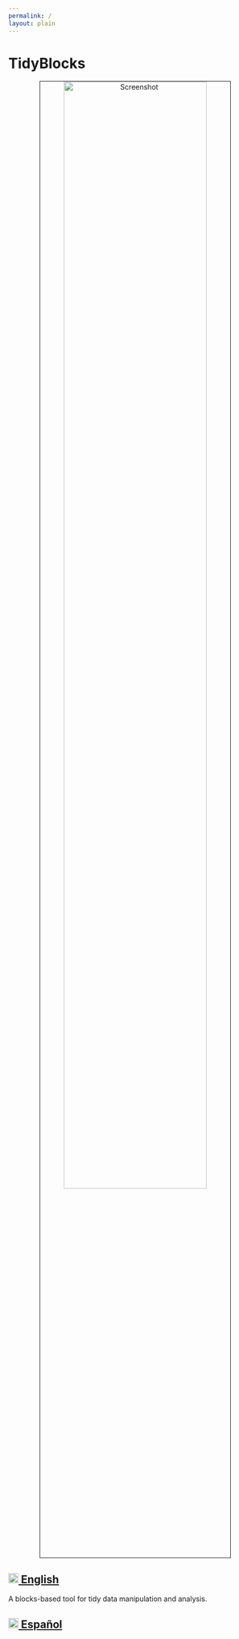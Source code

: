 ```yaml
---
permalink: /
layout: plain
---
```


<h1>TidyBlocks</h1>

<div align="center">
  <img width="75%" border="1" src="{{ '/static/screenshot.png' | relative_url }}" alt="Screenshot" />
</div>

<h2>
  <a href="./en/index.html">
    <img src="{{'/static/flags/united-kingdom.svg' | relative_url}}" height="20em"/> English
  </a>
</h2>

<p>A blocks-based tool for tidy data manipulation and analysis.</p>

<h2>
  <a href="./es/index.html">
    <img src="{{'/static/flags/spain.svg' | relative_url}}" height="20em"/> Español
  </a>
</h2>
